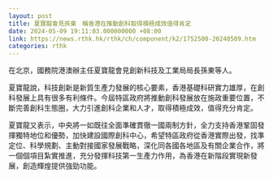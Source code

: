 ```yaml
---
layout: post
title: 夏寶龍會見孫東　稱香港在推動創科取得積極成效值得肯定
date: 2024-05-09 19:11:03.000000000 +08:00
link: https://news.rthk.hk/rthk/ch/component/k2/1752500-20240509.htm
categories: rthk
---
```


在北京，國務院港澳辦主任夏寶龍會見創新科技及工業局局長孫東等人。

夏寶龍說，科技創新是新質生產力發展的核心要素，香港基礎科研實力雄厚，在創科發展上具有很多有利條件。今屆特區政府將推動創科發展放在施政重要位置，不斷完善創科生態圈，大力引進創科企業和人才，取得積極成效，值得充分肯定。

夏寶龍又表示，中央將一如既往全面準確貫徹一國兩制方針，全力支持香港鞏固發揮獨特地位和優勢，加快建設國際創科中心，希望特區政府從香港實際出發，找準定位、科學規劃、主動對接國家發展戰略，深化同各國各地區及有關企業合作，將一個個項目紮實推進，充分發揮科技第一生產力作用，為香港在新階段實現新發展，創造輝煌提供強勁功能。
